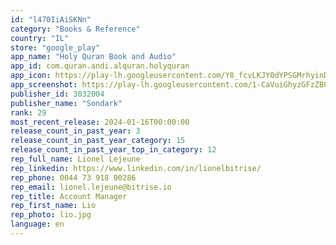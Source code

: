 ```yaml
---
id: "l470IiAiSKNn"
category: "Books & Reference"
country: "IL"
store: "google_play"
app_name: "Holy Quran Book and Audio"
app_id: com.quran.andi.alquran.holyquran
app_icon: https://play-lh.googleusercontent.com/Y8_fcvLKJY0dYPSGMrhyinDlHaM_ALvzqvZycrzCsGujDrmfWD98iZqLGo-W4SG7_-k
app_screenshot: https://play-lh.googleusercontent.com/1-CaVuiGhyzGFzZB0OeLTW9v46UuWswhuL2-XBu8tWpe5KC6vUi16m_wjBdhK7pLWpLo
publisher_id: 3032004
publisher_name: "Sondark"
rank: 29
most_recent_release: 2024-01-16T00:00:00
release_count_in_past_year: 3
release_count_in_past_year_category: 15
release_count_in_past_year_top_in_category: 12
rep_full_name: Lionel Lejeune
rep_linkedin: https://www.linkedin.com/in/lionelbitrise/
rep_phone: 0044 73 918 00286
rep_email: lionel.lejeune@bitrise.io
rep_title: Account Manager
rep_first_name: Lio
rep_photo: lio.jpg
language: en
---
```

